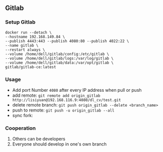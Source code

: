 ## Gitlab

### Setup Gitlab

```
docker run --detach \
--hostname 192.168.149.84 \
--publish 4443:443 --publish 4080:80 --publish 4022:22 \
--name gitlab \
--restart always \
--volume /home/dell/gitlab/config:/etc/gitlab \
--volume /home/dell/gitlab/logs:/var/log/gitlab \
--volume /home/dell/gitlab/data:/var/opt/gitlab \
gitlab/gitlab-ce:latest
```



### Usage
- Add port Number `4080` after every IP address when pull or push
- add remote: `git remote add origin_gitlab http://lisiyuan@192.168.116.9:4080/dl_cv/test.git`
- delete remote branch: `git push origin_gitlab --delete <branch_name>`
- push to remote: `git push -u origin_gitlab --all`
- sync fork:


### Cooperation
1. Others can be developers
2. Everyone should develop in one's own branch